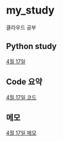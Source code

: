 # my_study
클라우드 공부

## Python study
[4월 17일](20230417.md)

## Code 요약
[4월 17일 코드](20230417c.md)

## 메모
[4월 17일 메모](20200417t.md)
